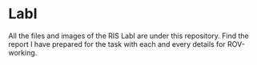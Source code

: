# LabI
All the files and images of the RIS LabI are under this repository.
Find the report I have prepared for the task with each and every details for ROV-working.
